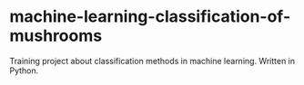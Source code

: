 # machine-learning-classification-of-mushrooms
Training project about classification methods in machine learning. Written in Python.
